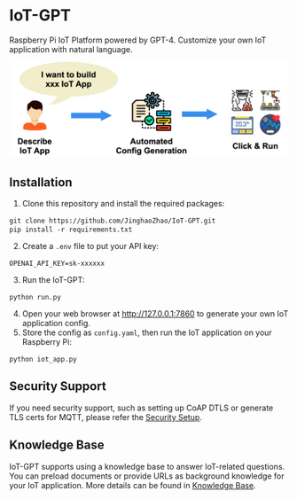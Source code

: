 # IoT-GPT
Raspberry Pi IoT Platform powered by GPT-4. Customize your own IoT application with natural language.

![IoTGPT.jpg](docs%2FIoTGPT.jpg)

## Installation

1. Clone this repository and install the required packages:
```
git clone https://github.com/JinghaoZhao/IoT-GPT.git
pip install -r requirements.txt
```
2. Create a `.env` file to put your API key:
```
OPENAI_API_KEY=sk-xxxxxx
```
3. Run the IoT-GPT:
```
python run.py
```
4. Open your web browser at http://127.0.0.1:7860 to generate your own IoT application config.
5. Store the config as `config.yaml`, then run the IoT application on your Raspberry Pi:
```
python iot_app.py
```

## Security Support

If you need security support, such as setting up CoAP DTLS or generate TLS certs for MQTT, please refer the [Security Setup](docs/Security.md).

## Knowledge Base
IoT-GPT supports using a knowledge base to answer IoT-related questions. You can preload documents or provide URLs as background knowledge for your IoT application. More details can be found in [Knowledge Base](docs/KnowledgeBase.md).